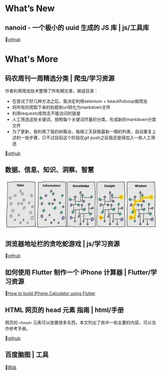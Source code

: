 # What’s New

## nanoid - 一个极小的 uuid 生成的 JS 库 | js/工具库

💬[github](https://github.com/ai/nanoid/)

# What's More

## 码农周刊一周精选分类 | 爬虫/学习资源

作者利用爬虫技术整理了所有期文章，做成目录：

- 在尝试了好几种方法之后，我决定利用selenium + beautifulsoup做爬虫
- 将所有的爬取下来的标题和url转化为markdown文件
- 利用requests库除去不能访问的链接
- 人工筛选这些关键词，按照每个关键词尽量的分类，形成新的markdown分类文件
- 为了更新，我利用了我的树莓派，每隔三天获取最新一期的列表，自动重复上述的一些步骤，只不过目前这个阶段在git push之前我还是得加入一些人工筛选

💬[github](https://github.com/rogerzhu/MNWeeklyCategory)

## 数据、信息、知识、洞察、智慧

![pic1](/image/dikiw.jpeg)

## 浏览器地址栏的贪吃蛇游戏 | js/学习资源

💬[github](https://github.com/epidemian/snake)

## 如何使用 Flutter 制作一个 iPhone 计算器 | Flutter/学习资源

💬[How to build iPhone Calculator using Flutter](https://hackernoon.com/how-to-build-iphone-calculator-using-flutter-fe934ce78d7e)

## HTML 网页的 head 元素 指南 | html/手册

网页的 ```<head>``` 元素可以放置很多东西，本文列出了其中一些主要的内容，可以当作参考手册。

💬[github](https://github.com/Amery2010/HEAD)

## 百度脑图 | 工具

💬[网站](https://naotu.baidu.com/home)

